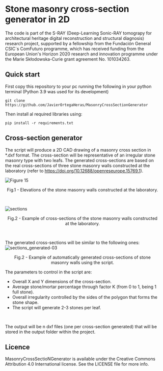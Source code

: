 # Stone masonry cross-section generator in 2D

The code is part of the S-RAY (Deep-Learning Sonic-RAY tomograpy for architectural heritage digital reconstruction and structural diagnosis) research project, 
supported by a fellowship from the Fundación General CSIC´s ComFuturo programme,
which has received funding from the European Union's Horizon 2020 research and innovation programme under the Marie Skłodowska-Curie grant agreement No. 101034263.

## Quick start
First copy this repository to your pc running the following in your python terminal (Python 3.9 was used for its development)
```
git clone https://github.com/JavierOrtegaHeras/MasonryCrossSectionGenerator
```
Then install al required libraries using:
```
pip install -r requirements.txt
```

## Cross-section generator
The script will produce a 2D CAD drawing of a masonry cross section in *.dxf format.
The cross-section will be representative of an irregular stone masonry type with two leafs. 
The generated cross-sections are based on the real cross-sections of three stone masonry walls constructed at the laboratory (refer to https://doi.org/10.12688/openreseurope.15769.1).

![Figure 15](https://github.com/JavierOrtegaHeras/MasonryCrossSectionGenerator/assets/149710103/ee48a67f-5360-4c58-bd5c-d422392d430b)
<p align="center">Fig.1 - Elevations of the stone masonry walls constructed at the laboratory.</p>

</br>

![sections](https://github.com/JavierOrtegaHeras/MasonryCrossSectionGenerator/assets/149710103/8937002d-5203-49ba-85b3-371653d2d023)
<p align="center">Fig.2 - Example of cross-sections of the stone masonry walls constructed at the laboratory.</p>

</br>

The generated cross-sections will be similar to the following ones:
![sections_generated-03](https://github.com/JavierOrtegaHeras/MasonryCrossSectionGenerator/assets/149710103/d0fc041f-2afc-4689-bcb5-8c03314d6ea5)
<p align="center">Fig.2 - Example of automatically generated cross-sections of stone masonry walls using the script.</p>

The parameters to control in the script are: </br>
- Overall X and Y dimensions of the cross-section.
- Average stone/mortar percentage through factor K (from 0 to 1, being 1 full stone).
- Overall irregularity controlled by the sides of the polygon that forms the stone shape.
- The script will generate 2-3 stones per leaf.

</br>

The output will be n dxf files (one per cross-section generated) that will be stored in the output folder within the project.

## Licence
MasonryCrossSectioNGenerator is available under the Creative Commons Attribution 4.0 International license. See the LICENSE file for more info.
